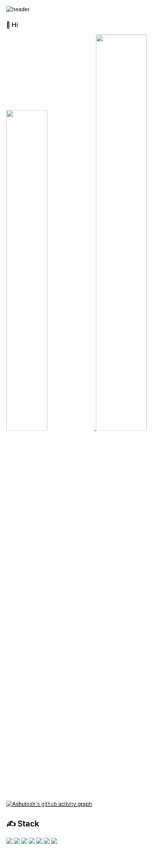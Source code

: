 ![header](https://capsule-render.vercel.app/api?type=venom&color=A3DCBE&height=180&text=Strange_DEV&fontAlign=50&fontSize=50&fontColor=363636)
### 👋 Hi  
<a href="s">
  <img src="https://github-readme-stats.vercel.app/api/top-langs/?username=YoHanKi&exclude_repo=dkssud8150.github.io&layout=compact" width="46.8%"/>
</a>
<a href="s">
  <img src="https://github-readme-stats.vercel.app/api?username=YoHanKi&show_icons=true" width="52%" />
</a>

[![Ashutosh's github activity graph](https://github-readme-activity-graph.vercel.app/graph?username=YoHanKi&theme=github-compact&radius=10)](https://github.com/ashutosh00710/github-readme-activity-graph)

## ✍ Stack

<img src="https://img.shields.io/badge/Java-007396?style=flat-square&logo=Java&logoColor=white"/> <img src="https://img.shields.io/badge/html5-E34F26?style=flat-square&logo=html5&logoColor=white"/> <img src="https://img.shields.io/badge/css3-1572B6?style=flat-square&logo=css3&logoColor=white"/> <img src="https://img.shields.io/badge/javascript-F7DF1E?style=flat-square&logo=javascript&logoColor=white"/> <img src="https://img.shields.io/badge/mysql-4479A1?style=flat-square&logo=mysql&logoColor=white"/> <img src="https://img.shields.io/badge/github-181717?style=flat-square&logo=github&logoColor=white"/> <img src="https://img.shields.io/badge/spring-6DB33F?style=flat-square&logo=spring&logoColor=white"/>

